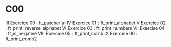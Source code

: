 # C00
III Exercice 00 : ft_putchar \n
IV Exercice 01 : ft_print_alphabet
V Exercice 02 : ft_print_reverse_alphabet
VI Exercice 03 : ft_print_numbers
VII Exercise 04 : ft_is_negative
VIII Exercice 05 : ft_print_comb
IX Exercice 06 : ft_print_comb2
